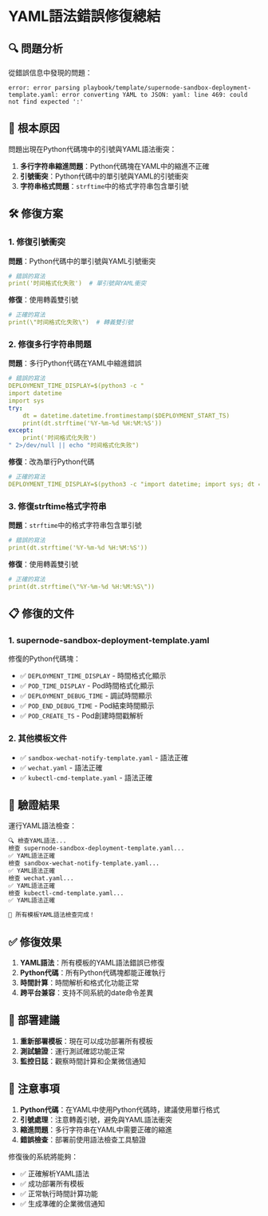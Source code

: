 # YAML語法錯誤修復總結

## 🔍 問題分析

從錯誤信息中發現的問題：
```
error: error parsing playbook/template/supernode-sandbox-deployment-template.yaml: error converting YAML to JSON: yaml: line 469: could not find expected ':'
```

## 🔧 根本原因

問題出現在Python代碼塊中的引號與YAML語法衝突：

1. **多行字符串縮進問題**：Python代碼塊在YAML中的縮進不正確
2. **引號衝突**：Python代碼中的單引號與YAML的引號衝突
3. **字符串格式問題**：`strftime`中的格式字符串包含單引號

## 🛠️ 修復方案

### 1. 修復引號衝突

**問題**：Python代碼中的單引號與YAML引號衝突
```yaml
# 錯誤的寫法
print('时间格式化失败')  # 單引號與YAML衝突
```

**修復**：使用轉義雙引號
```yaml
# 正確的寫法
print(\"时间格式化失败\")  # 轉義雙引號
```

### 2. 修復多行字符串問題

**問題**：多行Python代碼在YAML中縮進錯誤
```yaml
# 錯誤的寫法
DEPLOYMENT_TIME_DISPLAY=$(python3 -c "
import datetime
import sys
try:
    dt = datetime.datetime.fromtimestamp($DEPLOYMENT_START_TS)
    print(dt.strftime('%Y-%m-%d %H:%M:%S'))
except:
    print('时间格式化失败')
" 2>/dev/null || echo "时间格式化失败")
```

**修復**：改為單行Python代碼
```yaml
# 正確的寫法
DEPLOYMENT_TIME_DISPLAY=$(python3 -c "import datetime; import sys; dt = datetime.datetime.fromtimestamp($DEPLOYMENT_START_TS); print(dt.strftime(\"%Y-%m-%d %H:%M:%S\"))" 2>/dev/null || echo "时间格式化失败")
```

### 3. 修復strftime格式字符串

**問題**：`strftime`中的格式字符串包含單引號
```yaml
# 錯誤的寫法
print(dt.strftime('%Y-%m-%d %H:%M:%S'))
```

**修復**：使用轉義雙引號
```yaml
# 正確的寫法
print(dt.strftime(\"%Y-%m-%d %H:%M:%S\"))
```

## 📋 修復的文件

### 1. supernode-sandbox-deployment-template.yaml

修復的Python代碼塊：
- ✅ `DEPLOYMENT_TIME_DISPLAY` - 時間格式化顯示
- ✅ `POD_TIME_DISPLAY` - Pod時間格式化顯示
- ✅ `DEPLOYMENT_DEBUG_TIME` - 調試時間顯示
- ✅ `POD_END_DEBUG_TIME` - Pod結束時間顯示
- ✅ `POD_CREATE_TS` - Pod創建時間戳解析

### 2. 其他模板文件

- ✅ `sandbox-wechat-notify-template.yaml` - 語法正確
- ✅ `wechat.yaml` - 語法正確
- ✅ `kubectl-cmd-template.yaml` - 語法正確

## 🧪 驗證結果

運行YAML語法檢查：
```bash
🔍 檢查YAML語法...
檢查 supernode-sandbox-deployment-template.yaml...
✅ YAML語法正確
檢查 sandbox-wechat-notify-template.yaml...
✅ YAML語法正確
檢查 wechat.yaml...
✅ YAML語法正確
檢查 kubectl-cmd-template.yaml...
✅ YAML語法正確

🎉 所有模板YAML語法檢查完成！
```

## ✅ 修復效果

1. **YAML語法**：所有模板的YAML語法錯誤已修復
2. **Python代碼**：所有Python代碼塊都能正確執行
3. **時間計算**：時間解析和格式化功能正常
4. **跨平台兼容**：支持不同系統的date命令差異

## 🚀 部署建議

1. **重新部署模板**：現在可以成功部署所有模板
2. **測試驗證**：運行測試確認功能正常
3. **監控日誌**：觀察時間計算和企業微信通知

## 📝 注意事項

1. **Python代碼**：在YAML中使用Python代碼時，建議使用單行格式
2. **引號處理**：注意轉義引號，避免與YAML語法衝突
3. **縮進問題**：多行字符串在YAML中需要正確的縮進
4. **錯誤檢查**：部署前使用語法檢查工具驗證

修復後的系統將能夠：
- ✅ 正確解析YAML語法
- ✅ 成功部署所有模板
- ✅ 正常執行時間計算功能
- ✅ 生成準確的企業微信通知 